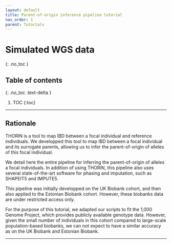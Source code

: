 ```yaml
---
layout: default
title: Parent-of-origin inference pipeline tutorial
nav_order: 1
parent: Tutorials
---
```

# Simulated WGS data
{: .no_toc }

## Table of contents
{: .no_toc .text-delta }

1. TOC
{:toc}

---



## Rationale
THORIN is a tool to map IBD between a focal individual and reference individuals. We developped this tool to map IBD between a focal individual and its surrogate parents, allowing us to infer the parent-of-origin of alleles of this focal individual.

We detail here the entire pipeline for inferring the parent-of-origin of alleles a focal individuals. In addition of using THORIN, this pipeline also uses several state-of-the-art software for phasing and imputation, such as SHAPEIT5 and IMPUTE5.

This pipeline was initially developped on the UK Biobank cohort, and then also applied to the Estonian Biobank cohort. However, these biobanks data are under restricted access only.

For the purpose of this tutorial, we adapted our scripts to fit the 1,000 Genome Project, which provides publicly available genotype data. However, given the small number of individuals in this cohort compared to large-scale population-based biobanks, we can not expect to have a similar accuracy as on the UK Biobank and Estonian Biobank.

---




